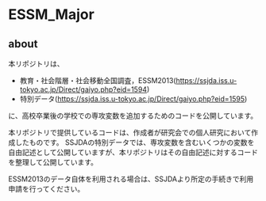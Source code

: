 # ESSM_Major

## about
本リポジトリは、
- 教育・社会階層・社会移動全国調査，ESSM2013(https://ssjda.iss.u-tokyo.ac.jp/Direct/gaiyo.php?eid=1594)
- 特別データ(https://ssjda.iss.u-tokyo.ac.jp/Direct/gaiyo.php?eid=1595)

に、高校卒業後の学校での専攻変数を追加するためのコードを公開しています。

本リポジトリで提供しているコードは、作成者が研究会での個人研究において作成したものです。
SSJDAの特別データでは、専攻変数を含むいくつかの変数を自由記述として公開していますが、本リポジトリはその自由記述に対するコードを整理して公開しています。

ESSM2013のデータ自体を利用される場合は、SSJDAより所定の手続きで利用申請を行ってください。
